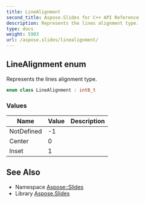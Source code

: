 ```yaml
---
title: LineAlignment
second_title: Aspose.Slides for C++ API Reference
description: Represents the lines alignment type.
type: docs
weight: 5903
url: /aspose.slides/linealignment/
---
```

## LineAlignment enum


Represents the lines alignment type.

```cpp
enum class LineAlignment : int8_t
```

### Values

| Name | Value | Description |
| --- | --- | --- |
| NotDefined | -1 |  |
| Center | 0 |  |
| Inset | 1 |  |

## See Also

* Namespace [Aspose::Slides](../)
* Library [Aspose.Slides](../../)